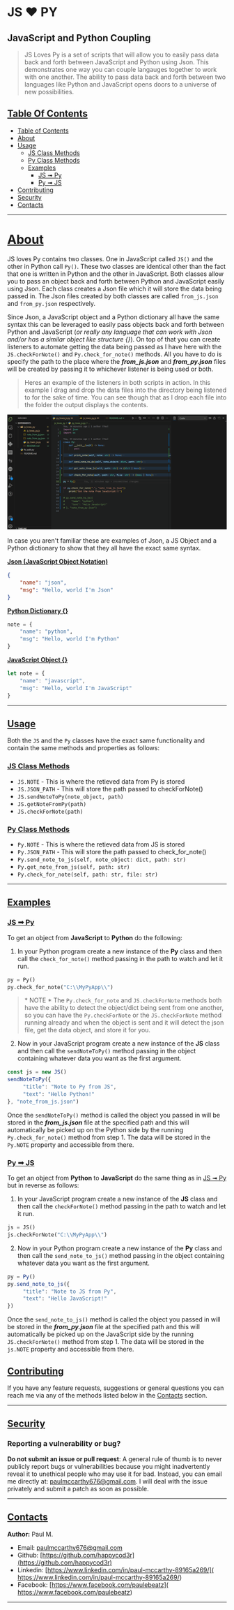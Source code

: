 # JS ❤️ PY

## JavaScript and Python Coupling

> JS Loves Py is a set of scripts that will allow you to easily pass data back and forth between JavaScript and Python using Json. This demonstrates one way you can couple langauges together to work with one another. The ability to pass data back and forth between two languages like Python and JavaScript opens doors to a universe of new possibilities.

## [Table Of Contents](#table-of-contents)

- [Table of Contents](#table-of-contents)
- [About](#about)
- [Usage](#usage)
  - [JS Class Methods](#js-class-methods)
  - [Py Class Methods](#py-class-methods)
  - [Examples](#examples)
    - [JS ➟ Py](#js2py)
    - [Py ➟ JS](#py2js)
- [Contributing](#contributing)
- [Security](#security)
- [Contacts](#contacts)
---

# [About](#about)
JS loves Py contains two classes. One in JavaScript called `JS()` and the other in Python call `Py()`. These two classes are identical other than the fact that one is written in Python and the other in JavaScript. Both classes allow you to pass an object back and forth between Python and JavaScript easily using Json. Each class creates a Json file which it will store the data being passed in. The Json files created by both classes are called `from_js.json` and `from_py.json` respectively.

Since Json, a JavaScript object and a Python dictionary all have the same syntax this can be leveraged to easily pass objects back and forth between Python and JavaScript (*or really any language that can work with Json and/or has a similar object like structure {}*). On top of that you can create listeners to automate getting the data being passed as I have here with the `JS.checkForNote()` and `Py.check_for_note()` methods.
All you have to do is specify the path to the place where the ***from_js.json*** and ***from_py.json*** files will be created by passing it to whichever listener is being used or both.

> Heres an example of the listeners in both scripts in action. In this example I drag and drop the data files into the directory being listened to for the sake of time. You can see though that as I drop each file into the folder the output displays the contents.

![Example Usage](./pyjsex.gif)

In case you aren't familiar these are examples of Json, a JS Object and a Python dictionary to show that they all have the exact same syntax.

[**Json (JavaScript Object Notation)**](#json)
```json
{
    "name": "json",
    "msg": "Hello, world I'm Json"
}
```
[**Python Dictionary {}**](#python-dict)
```python
note = {
    "name": "python",
    "msg": "Hello, world I'm Python"
}
```

[**JavaScript Object {}**](#javascript-object)
```javascript
let note = {
    "name": "javascript",
    "msg": "Hello, world I'm JavaScript"
}
```
---

## [Usage](#usage)

Both the `JS` and the `Py` classes have the exact same functionality and contain the same methods and properties as follows:

### [JS Class Methods](#js-class-methods)
- `JS.NOTE` - This is where the retieved data from Py is stored
- `JS.JSON_PATH` - This will store the path passed to checkForNote()
- `JS.sendNoteToPy(note_object, path)`
- `JS.getNoteFromPy(path)`
- `JS.checkForNote(path)`


### [Py Class Methods](#py-class-methods)
- `Py.NOTE` - This is where the retieved data from JS is stored
- `Py.JSON_PATH` - This will store the path passed to check_for_note()
- `Py.send_note_to_js(self, note_object: dict, path: str)`
- `Py.get_note_from_js(self, path: str)`
- `Py.check_for_note(self, path: str, file: str)`

---

## [Examples](#examples)

### [JS ➟ Py](#js2py)

To get an object from **JavaScript** to **Python** do the following:

1) In your Python program create a new instance of the **Py** class and then call the `check_for_note()` method passing in the path to watch and let it run.
```python
py = Py()
py.check_for_note("C:\\MyPyApp\\")
``` 
   
> \* NOTE * The `Py.check_for_note` and `JS.checkForNote` methods both have the ability to detect the object/dict being sent from one another, so you can have the `Py.checkForNote` or the `JS.checkForNote` method running already and when the object is sent and it will detect the json file, get the data object, and store it for you.


2) Now in your JavaScript program create a new instance of the **JS** class and then call the `sendNoteToPy()` method passing in the object containing whatever data you want as the first argument.
```javascript
const js = new JS()
sendNoteToPy({
     "title": "Note to Py from JS",
     "text": "Hello Python!"
}, "note_from_js.json")
```

Once the `sendNoteToPy()` method is called the object you passed in will be stored in the ***from_js.json*** file at the specified path and this will automatically be picked up on the Python side by the running `Py.check_for_note()` method from step 1. The data will be stored in the `Py.NOTE` property and accessible from there.

### [Py ➟ JS](#js2py)

To get an object from **Python** to **JavaScript** do the same thing as in [JS ➟ Py](#js2py) but in reverse as follows:

1) In your JavaScript program create a new instance of the **JS** class and then call the `checkForNote()` method passing in the path to watch and let it run.
```python
js = JS()
js.checkForNote("C:\\MyPyApp\\")
``` 

2) Now in your Python program create a new instance of the **Py** class and then call the `send_note_to_js()` method passing in the object containing whatever data you want as the first argument.
```javascript
py = Py()
py.send_note_to_js({
     "title": "Note to JS from Py",
     "text": "Hello JavaScript!"
})
```

Once the `send_note_to_js()` method is called the object you passed in will be stored in the ***from_py.json*** file at the specified path and this will automatically be picked up on the JavaScript side by the running `JS.checkForNote()` method from step 1. The data will be stored in the `js.NOTE` property and accessible from there.


## [Contributing](#contributing)

If you have any feature requests, suggestions or general questions you can 
reach me via any of the methods listed below in the [Contacts](#contacts) section.

---

## [Security](#security)

### Reporting a vulnerability or bug?

**Do not submit an issue or pull request**: A general rule of thumb is to 
never publicly report bugs or vulnerabilities because you might inadvertently 
reveal it to unethical people who may use it for bad. Instead, you can email 
me directly at: [paulmccarthy676@gmail.com](mailto:paulmccarthy676@gmail.com). 
I will deal with the issue privately and submit a patch as soon as possible.

---

## [Contacts](#contacts)

**Author:** Paul M.

* Email: [paulmccarthy676@gmail.com](mailto:paulmccarthy676@gmail.com)
* Github: [https://github.com/happycod3r](https://github.com/happycod3r)
* Linkedin: [https://www.linkedin.com/in/paul-mccarthy-89165a269/]( https://www.linkedin.com/in/paul-mccarthy-89165a269/)
* Facebook: [https://www.facebook.com/paulebeatz]( https://www.facebook.com/paulebeatz)

---

